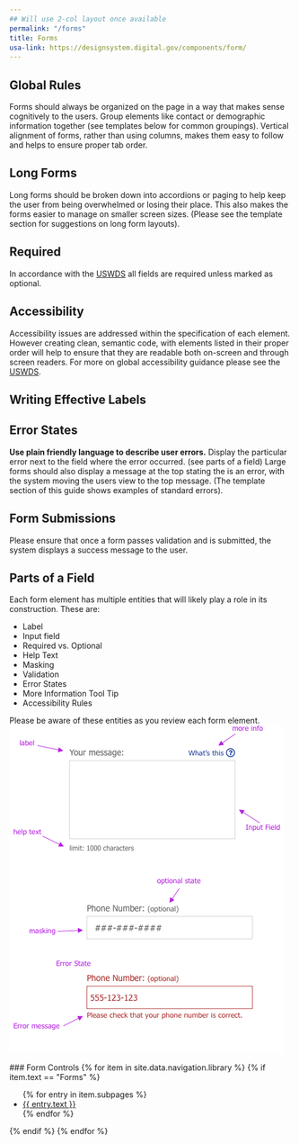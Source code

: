 ```yaml
---
## Will use 2-col layout once available
permalink: "/forms"
title: Forms
usa-link: https://designsystem.digital.gov/components/form/
---
```



<div class="article" markdown="1">

<a name="rules"></a>
## Global Rules
Forms should always be organized on the page in a way that makes sense cognitively to the users. Group elements like contact or demographic information together (see templates below for common groupings). Vertical alignment of forms, rather than using columns, makes them easy to follow and helps to ensure proper tab order.

<a name="long-forms"></a>
## Long Forms
Long forms should be broken down into accordions or paging to help keep the user from being overwhelmed or losing their place. This also makes the forms easier to manage on smaller screen sizes. (Please see the template section for suggestions on long form layouts).

<a name="required"></a>
## Required
In accordance with the [USWDS](https://designsystem.digital.gov/components/form-controls/) all fields are required unless marked as optional.

<a name="accessibility"></a>
## Accessibility
Accessibility issues are addressed within the specification of each element. However creating clean, semantic code, with elements listed in their proper order will help to ensure that they are readable both on-screen and through screen readers. For more on global accessibility guidance please see the [USWDS](https://designsystem.digital.gov/components/form-controls/).

<a name="labels"></a>
## Writing Effective Labels

<a name="errors"></a>
## Error States
**Use plain friendly language to describe user errors.** Display the particular error next to the field where the error occurred. (see parts of a field) Large forms should also display a message at the top stating the is an error, with the system moving the users view to the top message. (The template section of this guide shows examples of standard errors).

<a name="submissions"></a>
## Form Submissions
Please ensure that once a form passes validation and is submitted, the system displays a success message to the user.

<a name="field"></a>
## Parts of a Field
Each form element has multiple entities that will likely play a role in its construction. These are:
- Label
- Input field
- Required vs. Optional
- Help Text
- Masking
- Validation
- Error States
- More Information Tool Tip
- Accessibility Rules

Please be aware of these entities as you review each form element.
![image that shows how to arrange form fields](assets/img/formsfields.png)

</div>

<div class="sidebar"  markdown="1">
### Form Controls
{% for item in site.data.navigation.library %}
{% if item.text == "Forms" %}
<ul>
{% for entry in item.subpages %}
<li><a href="{{ entry.href }}">{{ entry.text }}</a></li>
{% endfor %}
</ul>
{% endif %}
{% endfor %}
</div>